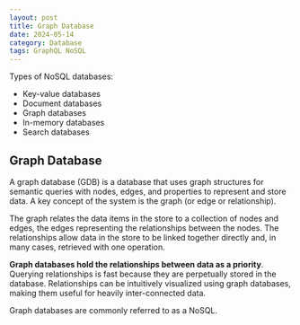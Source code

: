 ```yaml
---
layout: post
title: Graph Database
date: 2024-05-14
category: Database
tags: GraphQL NoSQL
---
```


Types of NoSQL databases:
- Key-value databases
- Document databases
- Graph databases
- In-memory databases
- Search databases

## Graph Database

A graph database (GDB) is a database that uses graph structures for semantic queries with nodes, edges, and properties to represent and store data. A key concept of the system is the graph (or edge or relationship). 

The graph relates the data items in the store to a collection of nodes and edges, the edges representing the relationships between the nodes. The relationships allow data in the store to be linked together directly and, in many cases, retrieved with one operation. 

**Graph databases hold the relationships between data as a priority**. Querying relationships is fast because they are perpetually stored in the database. Relationships can be intuitively visualized using graph databases, making them useful for heavily inter-connected data.

Graph databases are commonly referred to as a NoSQL.
